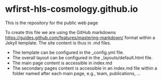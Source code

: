 # wfirst-hls-cosmology.github.io
This is the repository for the public web page

To create this file we are using the GitHub markdowns https://guides.github.com/features/mastering-markdown/ format within a Jekyll template. The site content is thus in .md files.

* The template can be configured in the _config.yml file.
* The overall layout can be configured in the _layouts/default.html file.
* The main page content is accessible in index.md
* The secondary pages content is accessible in an index.md file within a folder named after each main page, e.g., team, publications, ...
